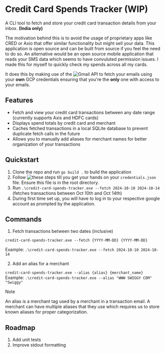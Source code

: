 # Credit Card Spends Tracker (WIP)
A CLI tool to fetch and store your credit card transaction details from your inbox. <b>(India only)</b>

The motivation behind this is to avoid the usage of proprietary apps like CRED or Axio that offer similar functionality but might sell your data. This application is open source and can be built from source if you feel the need to do so. 
An alternative would be an open source mobile application that reads your SMS data which seems to have convuluted permission issues. I made this for myself to quickly check my spends across all my cards.

It does this by making use of the ![Gmail API](https://developers.google.com/gmail/api/guides) to fetch your emails using your <b>own</b> GCP credentials ensuring that you're the <b>only</b> one with access to your emails.

## Features
- Fetch and view your credit card transactions between any date range (currently supports Axis and HDFC cards)
- Displays spend totals by credit card and merchant
- Caches fetched transactions in a local SQLite database to prevent duplicate fetch calls in the future
- Allows you to manually add aliases for merchant names for better organization of your transactions

## Quickstart

1. Clone the repo and run `go build .` to build the application
2. Follow ![these](https://developers.google.com/gmail/api/quickstart/go#set_up_your_environment) steps till you get your hands on your `credentials.json` file. Ensure this file is in the root directory.
3. Run `.\credit-card-spends-tracker.exe --fetch 2024-10-10 2024-10-14` (fetches transactions between Oct 10th and Oct 14th)
4. During first time set up, you will have to log in to your respective google account as prompted by the application.

## Commands

1. Fetch transactions between two dates (inclusive)
   
`credit-card-spends-tracker.exe --fetch {YYYY-MM-DD} {YYYY-MM-DD}`

Example: `.\credit-card-spends-tracker.exe --fetch 2024-10-10 2024-10-14`

2. Add an alias for a merchant

`credit-card-spends-tracker.exe --alias {alias} {merchant_name}`
Example: `.\credit-card-spends-tracker.exe --alias "WWW SWIGGY COM" "Swiggy"`

> [!NOTE]  
> An alias is a merchant tag used by a merchant in a transaction email. A merchant can have multiple aliases that they use which requires us to store known aliases for proper categorization.

## Roadmap
1. Add unit tests
2. Improve stdout formatting  
